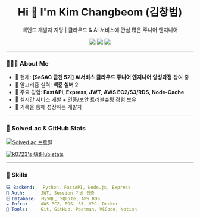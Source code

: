 <h1 align="center">Hi 👋 I'm Kim Changbeom (김창범)</h1>

<p align="center">
  백엔드 개발자 지망 | 클라우드 & AI 서비스에 관심 많은 주니어 엔지니어  
</p>

<p align="center">
  <a href="https://github.com/k0723" target="_blank"><img src="https://img.shields.io/badge/GitHub-k0723-black?style=flat-square&logo=github"></a>
  <a href="https://medium.com/@kimbum7824" target="_blank"><img src="https://img.shields.io/badge/Blog-Medium-green?style=flat-square&logo=medium"></a>
  <a href="mailto:kimbum7824@gmail.com"><img src="https://img.shields.io/badge/Email-kimbum7824@gmail.com-red?style=flat-square&logo=gmail"></a>
</p>

---

### 🙋🏻‍♂️ About Me

- 🔎 현재: **[SeSAC 금천 5기] AI서비스 클라우드 주니어 엔지니어 양성과정** 참여 중  
- 🧠 알고리즘 실력: **백준 실버 2**  
- 🧰 주요 경험: **FastAPI, Express, JWT, AWS EC2/S3/RDS, Node-Cache**  
- 🧪 실시간 서비스 개발 + 인증/보안 트러블슈팅 경험 보유  
- 📗 기록을 통해 성장하는 개발자

---

### 🧠 Solved.ac & GitHub Stats

[![Solved.ac 프로필](http://mazassumnida.wtf/api/generate_badge?boj=kim7824)](https://solved.ac/kim7824)

[![k0723's GitHub stats](https://github-readme-stats.vercel.app/api?username=k0723&count_private=true&show_icons=true&theme=radical)](https://github.com/k0723/github-readme-stats)

---

### 🔧 Skills

```yaml
💻 Backend:   Python, FastAPI, Node.js, Express
🔐 Auth:      JWT, Session 기반 인증
🗄️ Database:  MySQL, SQLite, AWS RDS
☁️ Infra:     AWS EC2, RDS, S3, VPC, Docker
🧰 Tools:     Git, GitHub, Postman, VSCode, Notion
